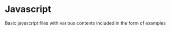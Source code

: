 # Javascript

Basic javascript files with various contents included in the form of examples
    
     
